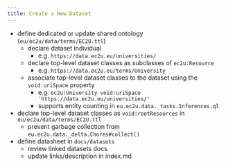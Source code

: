 ```yaml
---
title: Create a New Dataset
---
```


- define dedicated or update shared ontology (`eu/ec2u/data/terms/EC2U.ttl`)
  - declare dataset individual
    - e.g. `https://data.ec2u.eu/universities/`
  - declare top-level dataset classes as subclasses of `ec2u:Resource`
    - e.g. `https://data.ec2u.eu/terms/University`
  - associate top-level dataset classes to the dataset using the `void:uriSpace` property
    - e.g. `ec2u:University void:uriSpace 'https://data.ec2u.eu/universities/'`
    - supports entity counting in `eu.ec2u.data._tasks.Inferences.ql`
- declare top-level dataset classes as `void:rootResources` in `eu/ec2u/data/terms/EC2U.ttl`
  - prevent garbage collection from `eu.ec2u.data._delta.Chores#collect()`
- define datasheet in `docs/datasets`
  - review linked datasets docs
  - update links/description in index.md
